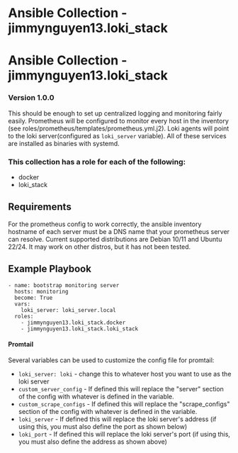 # Ansible Collection - jimmynguyen13.loki_stack

# Ansible Collection - jimmynguyen13.loki_stack

### Version 1.0.0
This should be enough to set up centralized logging and monitoring fairly easily. Prometheus will be configured to monitor every host in the inventory (see roles/prometheus/templates/prometheus.yml.j2). Loki agents will point to the loki server(configured as `loki_server` variable). All of these services are installed as binaries with systemd.
### This collection has a role for each of the following:
- docker
- loki_stack
## Requirements
For the prometheus config to work correctly, the ansible inventory hostname of each server must be a DNS name that your prometheus server can resolve.
Current supported distributions are Debian 10/11 and Ubuntu 22/24. It may work on other distros, but it has not been tested.
## Example Playbook
```
- name: bootstrap monitoring server
  hosts: monitoring
  become: True
  vars:
    loki_server: loki_server.local
  roles:
    - jimmynguyen13.loki_stack.docker
    - jimmynguyen13.loki_stack.loki_stack
```

#### Promtail
Several variables can be used to customize the config file for promtail:
- `loki_server: loki` - change this to whatever host you want to use as the loki server
- `custom_server_config` - If defined this will replace the "server" section of the config with whatever is defined in the variable. 
- `custom_scrape_configs` - If defined this will replace the "scrape_configs" section of the config with whatever is defined in the variable. 
- `loki_server` - If defined this will replace the loki server's address (if using this, you must also define the port as shown below)
- `loki_port` - If defined this will replace the loki server's port (if using this, you must also define the address as shown above)
